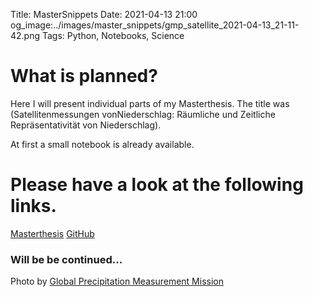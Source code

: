 Title: MasterSnippets
Date: 2021-04-13 21:00
og_image:../images/master_snippets/gmp_satellite_2021-04-13_21-11-42.png
Tags: Python, Notebooks, Science

# What is planned?
Here I will present individual parts of my Masterthesis.
The title was (Satellitenmessungen vonNiederschlag: Räumliche und Zeitliche Repräsentativität von Niederschlag).

At first a small notebook is already available.

# Please have a look at the following links.
[Masterthesis](https://diglib.uibk.ac.at/urn:nbn:at:at-ubi:1-29018)
[GitHub](https://github.com/markusgoller/master_snippets)

### Will be be continued...

Photo by [Global Precipitation Measurement Mission](https://gpm.nasa.gov/missions/GPM)